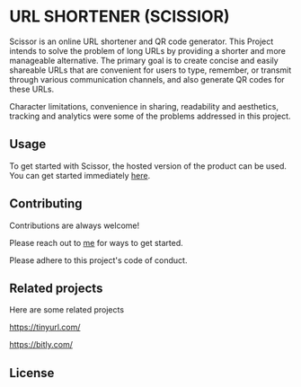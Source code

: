# URL SHORTENER (SCISSIOR)

Scissor is an online URL shortener and QR code generator. This Project intends to solve the problem of long URLs by providing a shorter and more manageable alternative. The primary goal is to create concise and easily shareable URLs that are convenient for users to type, remember, or transmit through various communication channels, and also generate QR codes for these URLs.

Character limitations, convenience in sharing, readability and aesthetics, tracking and analytics were some of the problems addressed in this project.

## Usage

To get started with Scissor, the hosted version of the product can be used. You can get started immediately [here](https://scissor-dusky.vercel.app/).

## Contributing

Contributions are always welcome!

Please reach out to [me](https://www.linkedin.com/in/chinecherem-ubawike/)  for ways to get started.

Please adhere to this project's code of conduct.


## Related projects

Here are some related projects

https://tinyurl.com/

https://bitly.com/


## License



